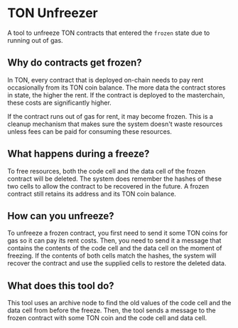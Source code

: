 # TON Unfreezer

A tool to unfreeze TON contracts that entered the `frozen` state due to running out of gas.

## Why do contracts get frozen?

In TON, every contract that is deployed on-chain needs to pay rent occasionally from its TON coin balance. The more data the contract stores in state, the higher the rent. If the contract is deployed to the masterchain, these costs are significantly higher.

If the contract runs out of gas for rent, it may become frozen. This is a cleanup mechanism that makes sure the system doesn't waste resources unless fees can be paid for consuming these resources.

## What happens during a freeze?

To free resources, both the code cell and the data cell of the frozen contract will be deleted. The system does remember the hashes of these two cells to allow the contract to be recovered in the future. A frozen contract still retains its address and its TON coin balance.

## How can you unfreeze?

To unfreeze a frozen contract, you first need to send it some TON coins for gas so it can pay its rent costs. Then, you need to send it a message that contains the contents of the code cell and the data cell on the moment of freezing. If the contents of both cells match the hashes, the system will recover the contract and use the supplied cells to restore the deleted data.

## What does this tool do?

This tool uses an archive node to find the old values of the code cell and the data cell from before the freeze. Then, the tool sends a message to the frozen contract with some TON coin and the code cell and data cell.
